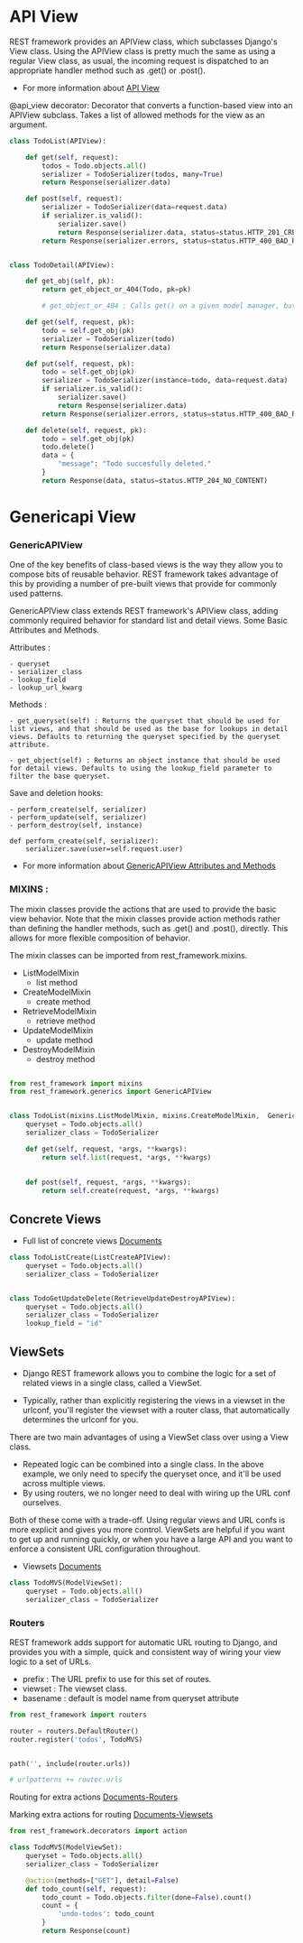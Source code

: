 
# API View 

REST framework provides an APIView class, which subclasses Django's View class. Using the APIView class is pretty much the same as using a regular View class, as usual, the incoming request is dispatched to an appropriate handler method such as .get() or .post(). 

- For more information about [API View](https://www.django-rest-framework.org/api-guide/views/#class-based-views)

@api_view decorator: 
    Decorator that converts a function-based view into an APIView subclass.
    Takes a list of allowed methods for the view as an argument.

```python
class TodoList(APIView):

    def get(self, request):
        todos = Todo.objects.all()
        serializer = TodoSerializer(todos, many=True)
        return Response(serializer.data)

    def post(self, request):
        serializer = TodoSerializer(data=request.data)
        if serializer.is_valid():
            serializer.save()
            return Response(serializer.data, status=status.HTTP_201_CREATED)
        return Response(serializer.errors, status=status.HTTP_400_BAD_REQUEST)


class TodoDetail(APIView):

    def get_obj(self, pk):
        return get_object_or_404(Todo, pk=pk)

        # get_object_or_404 : Calls get() on a given model manager, but it raises Http404 instead of the model’s DoesNotExist exception.

    def get(self, request, pk):
        todo = self.get_obj(pk)
        serializer = TodoSerializer(todo)
        return Response(serializer.data)

    def put(self, request, pk):
        todo = self.get_obj(pk)
        serializer = TodoSerializer(instance=todo, data=request.data)
        if serializer.is_valid():
            serializer.save()
            return Response(serializer.data)
        return Response(serializer.errors, status=status.HTTP_400_BAD_REQUEST)

    def delete(self, request, pk):
        todo = self.get_obj(pk)
        todo.delete()
        data = {
            "message": "Todo succesfully deleted."
        }
        return Response(data, status=status.HTTP_204_NO_CONTENT)
```

# Genericapi View 

### GenericAPIView
One of the key benefits of class-based views is the way they allow you to compose bits of reusable behavior. REST framework takes advantage of this by providing a number of pre-built views that provide for commonly used patterns.

GenericAPIView class extends REST framework's APIView class, adding commonly required behavior for standard list and detail views. Some Basic Attributes and Methods.



Attributes :

    - queryset
    - serializer_class
    - lookup_field
    - lookup_url_kwarg

Methods :

    - get_queryset(self) : Returns the queryset that should be used for list views, and that should be used as the base for lookups in detail views. Defaults to returning the queryset specified by the queryset attribute.

    - get_object(self) : Returns an object instance that should be used for detail views. Defaults to using the lookup_field parameter to filter the base queryset.

Save and deletion hooks:

    - perform_create(self, serializer)
    - perform_update(self, serializer)
    - perform_destroy(self, instance)

    def perform_create(self, serializer):
        serializer.save(user=self.request.user)

- For more information about [GenericAPIView Attributes and Methods]( https://www.django-rest-framework.org/api-guide/generic-views/#genericapiview)



### MIXINS : 

The mixin classes provide the actions that are used to provide the basic view behavior. Note that the mixin classes provide action methods rather than defining the handler methods, such as .get() and .post(), directly. This allows for more flexible composition of behavior.

The mixin classes can be imported from rest_framework.mixins.

- ListModelMixin
    - list method
- CreateModelMixin
    - create method
- RetrieveModelMixin
    - retrieve method
- UpdateModelMixin
    - update method
- DestroyModelMixin
    - destroy method

```python

from rest_framework import mixins
from rest_framework.generics import GenericAPIView


class TodoList(mixins.ListModelMixin, mixins.CreateModelMixin,  GenericAPIView):
    queryset = Todo.objects.all()
    serializer_class = TodoSerializer

    def get(self, request, *args, **kwargs):
        return self.list(request, *args, **kwargs)
    
    
    def post(self, request, *args, **kwargs):
        return self.create(request, *args, **kwargs)
```

## Concrete Views 
- Full list of concrete views [Documents]( https://www.django-rest-framework.org/api-guide/generic-views/#concrete-view-classes)


```python
class TodoListCreate(ListCreateAPIView):
    queryset = Todo.objects.all()
    serializer_class = TodoSerializer


class TodoGetUpdateDelete(RetrieveUpdateDestroyAPIView):
    queryset = Todo.objects.all()
    serializer_class = TodoSerializer
    lookup_field = "id"  
```

## ViewSets 

- Django REST framework allows you to combine the logic for a set of related views in a single class, called a ViewSet. 

- Typically, rather than explicitly registering the views in a viewset in the urlconf, you'll register the viewset with a router class, that automatically determines the urlconf for you.

There are two main advantages of using a ViewSet class over using a View class.

 - Repeated logic can be combined into a single class. In the above example, we only need to specify the queryset once, and it'll be used across multiple views.
 - By using routers, we no longer need to deal with wiring up the URL conf ourselves.

Both of these come with a trade-off. Using regular views and URL confs is more explicit and gives you more control. ViewSets are helpful if you want to get up and running quickly, or when you have a large API and you want to enforce a consistent URL configuration throughout.

- Viewsets [Documents]( https://www.django-rest-framework.org/api-guide/viewsets/#api-reference )




```python
class TodoMVS(ModelViewSet):
    queryset = Todo.objects.all()
    serializer_class = TodoSerializer

```

### Routers
REST framework adds support for automatic URL routing to Django, and provides you with a simple, quick and consistent way of wiring your view logic to a set of URLs.
- prefix : The URL prefix to use for this set of routes.
- viewset : The viewset class.
- basename : default is model name from queryset attribute

```python
from rest_framework import routers

router = routers.DefaultRouter()
router.register('todos', TodoMVS)


path('', include(router.urls))

# urlpatterns += router.urls
```

Routing for extra actions  [Documents-Routers]( https://www.django-rest-framework.org/api-guide/routers/#routing-for-extra-actions)

Marking extra actions for routing  [Documents-Viewsets]( https://www.django-rest-framework.org/api-guide/viewsets/#marking-extra-actions-for-routing)

```python
from rest_framework.decorators import action

class TodoMVS(ModelViewSet):
    queryset = Todo.objects.all()
    serializer_class = TodoSerializer

    @action(methods=["GET"], detail=False)
    def todo_count(self, request):
        todo_count = Todo.objects.filter(done=False).count()
        count = {
            'undo-todos': todo_count
        }
        return Response(count)
```